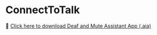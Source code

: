 # ConnectToTalk
🔗 [Click here to download Deaf and Mute Assistant App (.aia)](https://drive.google.com/file/d/1dNv7e96dRzKXMNmqRlu7vI-2Cn6af6G1/view?usp=sharing)
